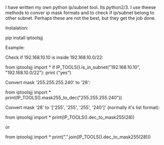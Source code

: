 I have written my own python ip/subnet tool. Its python2/3. I use theese methods to conver ip mask formats and to check if ip/subnet belong to other subnet. Perhaps these are not the best, but they get the job done.

Instalation:

pip install iptoolsjj

Example:


Check if 192.168.10.10 is inside 192.168.10.0/22:

from iptoolsjj import *
if IP_TOOLS().is_in_subnet("192.168.10.10", "192.168.10.0/22"):
    print ("yes")
	
Convert mask '255.255.255.240' to '28':

from iptoolsjj import *
print(IP_TOOLS().mask255_to_dec("255.255.255.240"))

Convert mask '28' to '['255', '255', '255', '240']' (normally it's list format):

from iptoolsjj import *
print(IP_TOOLS().dec_to_mask255(28))

or

from iptoolsjj import *
print(".".join(IP_TOOLS().dec_to_mask255(28)))

